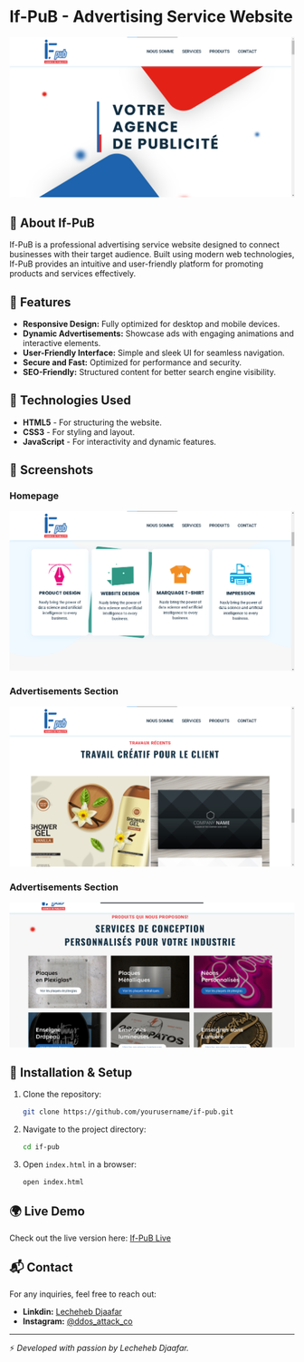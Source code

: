 # If-PuB - Advertising Service Website

![If-PuB Banner](img/img1.png)

## 🌟 About If-PuB
If-PuB is a professional advertising service website designed to connect businesses with their target audience. Built using modern web technologies, If-PuB provides an intuitive and user-friendly platform for promoting products and services effectively.

## 🚀 Features
- **Responsive Design:** Fully optimized for desktop and mobile devices.
- **Dynamic Advertisements:** Showcase ads with engaging animations and interactive elements.
- **User-Friendly Interface:** Simple and sleek UI for seamless navigation.
- **Secure and Fast:** Optimized for performance and security.
- **SEO-Friendly:** Structured content for better search engine visibility.

## 🔧 Technologies Used
- **HTML5** - For structuring the website.
- **CSS3** - For styling and layout.
- **JavaScript** - For interactivity and dynamic features.

## 📸 Screenshots
### Homepage
![Homepage Screenshot](img/img2.png)

### Advertisements Section
![Ads Section](img/img3.png)
### Advertisements Section
![Ads Section](img/img4.png)

## 📂 Installation & Setup
1. Clone the repository:
   ```sh
   git clone https://github.com/yourusername/if-pub.git
   ```
2. Navigate to the project directory:
   ```sh
   cd if-pub
   ```
3. Open `index.html` in a browser:
   ```sh
   open index.html
   ```

## 🌍 Live Demo
Check out the live version here: [If-PuB Live](https://lechehebdjaafar.github.io/IF-PuB/)

## 📬 Contact
For any inquiries, feel free to reach out:
- **Linkdin:** [Lecheheb Djaafar](https://www.linkedin.com/in/lecheheb-djaafar-226594348/)
- **Instagram:** [@ddos_attack_co](https://www.instagram.com/ddos_attack_co)

---
⚡ *Developed with passion by Lecheheb Djaafar.*

